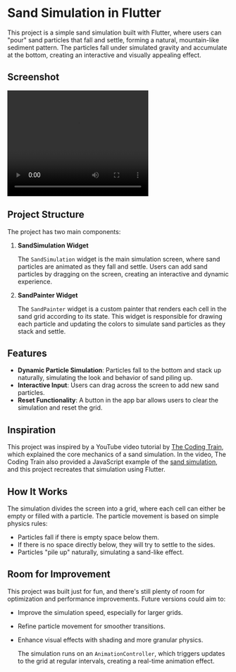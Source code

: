 # Sand Simulation in Flutter

This project is a simple sand simulation built with Flutter, where users can "pour" sand particles that fall and settle, forming a natural, mountain-like sediment pattern. The particles fall under simulated gravity and accumulate at the bottom, creating an interactive and visually appealing effect.

## Screenshot

<video width="320" height="240" controls>
  <source src="https://raw.githubusercontent.com/bijithpn/flutter-sand-sim/d7121e7c8c9c8228cb70c37bf30f24803437794a/screenshot/video.mp4" type="video/mp4">
</video>

## Project Structure

The project has two main components:

1. **SandSimulation Widget**

   The `SandSimulation` widget is the main simulation screen, where sand particles are animated as they fall and settle. Users can add sand particles by dragging on the screen, creating an interactive and dynamic experience.

2. **SandPainter Widget**

   The `SandPainter` widget is a custom painter that renders each cell in the sand grid according to its state. This widget is responsible for drawing each particle and updating the colors to simulate sand particles as they stack and settle.

## Features

- **Dynamic Particle Simulation**: Particles fall to the bottom and stack up naturally, simulating the look and behavior of sand piling up.
- **Interactive Input**: Users can drag across the screen to add new sand particles.
- **Reset Functionality**: A button in the app bar allows users to clear the simulation and reset the grid.

## Inspiration

This project was inspired by a YouTube video tutorial by [The Coding Train](https://www.youtube.com/watch?v=L4u7Zy_b868), which explained the core mechanics of a sand simulation. In the video, The Coding Train also provided a JavaScript example of the [sand simulation](https://editor.p5js.org/codingtrain/sketches/AoH40T6fV), and this project recreates that simulation using Flutter.

## How It Works

The simulation divides the screen into a grid, where each cell can either be empty or filled with a particle. The particle movement is based on simple physics rules:

- Particles fall if there is empty space below them.
- If there is no space directly below, they will try to settle to the sides.
- Particles "pile up" naturally, simulating a sand-like effect.

## Room for Improvement

This project was built just for fun, and there's still plenty of room for optimization and performance improvements. Future versions could aim to:

- Improve the simulation speed, especially for larger grids.
- Refine particle movement for smoother transitions.
- Enhance visual effects with shading and more granular physics.

  The simulation runs on an `AnimationController`, which triggers updates to the grid at regular intervals, creating a real-time animation effect.
